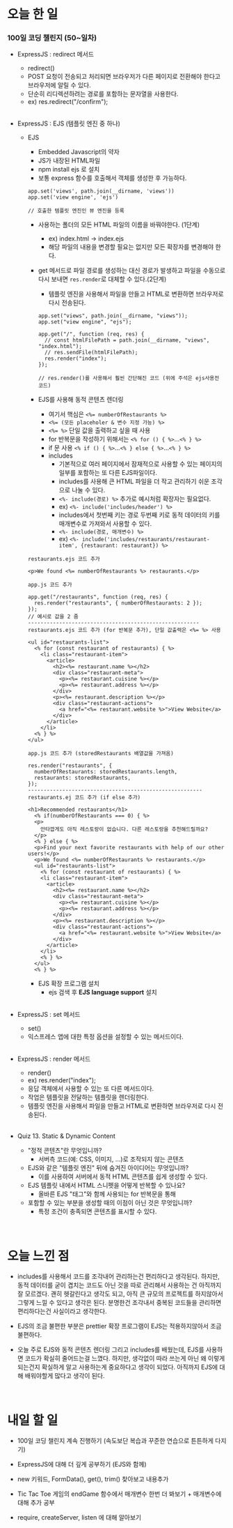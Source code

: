 # 오늘 한 일

### 100일 코딩 챌린지 (50~일차)

- ExpressJS : redirect 메서드

  - redirect()
  - POST 요청이 전송되고 처리되면 브라우저가 다른 페이지로 전환해야 한다고 브라우저에 알릴 수 있다.
  - 단순히 리디렉션하려는 경로를 포함하는 문자열을 사용한다.
  - ex) res.redirect("/confirm");

  <br />

- ExpressJS : EJS (템플릿 엔진 중 하나)

  - EJS

    - Embedded Javascript의 약자
    - JS가 내장된 HTML파일
    - npm install ejs 로 설치
    - 보통 express 함수를 호출해서 객체를 생성한 후 가능하다.

    ```
    app.set('views', path.join(__dirname, 'views'))
    app.set('view engine', 'ejs')

    // 호출한 템플릿 엔진인 뷰 엔진을 등록
    ```

    - 사용하는 폴더의 모든 HTML 파일의 이름을 바꿔야한다. (1단계)
      - ex) index.html -> index.ejs
      - 해당 파일의 내용을 변경할 필요는 없지만 모든 확장자를 변경해야 한다.
    - get 메서드로 파일 경로를 생성하는 대신 경로가 발생하고 파일을 수동으로 다시 보내면 `res.render`로 대체할 수 있다.(2단계)

      - 템플릿 엔진을 사용해서 파일을 만들고 HTML로 변환하면 브라우저로 다시 전송된다.

      ```
      app.set("views", path.join(__dirname, "views"));
      app.set("view engine", "ejs");

      app.get("/", function (req, res) {
        // const htmlFilePath = path.join(__dirname, "views", "index.html");
        // res.sendFile(htmlFilePath);
        res.render("index");
      });

      // res.render()를 사용해서 훨씬 간단해진 코드 (위에 주석은 ejs사용전 코드)
      ```

    - EJS를 사용해 동적 콘텐츠 렌더링
      - 여기서 핵심은 `<%= numberOfRestaurants %>`
      - `<%= (모든 placeholer & 변수 지정 가능) %>`
      - `<%= %>` 단일 값을 출력하고 싶을 때 사용
      - for 반복문을 작성하기 위해서는 `<% for () { %>`...`<% } %>`
      - if 문 사용 `<% if () { %>`...`<% } else { %>`...`<% } %>`
      - includes
        - 기본적으로 여러 페이지에서 잠재적으로 사용할 수 있는 페이지의 일부를 포함하는 또 다른 EJS파일이다.
        - includes를 사용해 큰 HTML 파일을 더 작고 관리하기 쉬운 조각으로 나눌 수 있다.
        - `<%- include(경로) %>` 추가로 예시처럼 확장자는 필요없다.
        - ex) `<%- include('includes/header') %>`
        - includes에서 첫번째 키는 경로 두번째 키로 동적 데이터의 키를 매개변수로 가져와서 사용할 수 있다.
        - `<%- include(경로, 매개변수) %>`
        - ex) `<%- include('includes/restaurants/restaurant-item', {restaurant: restaurant}) %>`

    ```
    restaurants.ejs 코드 추가

    <p>We found <%= numberOfRestaurants %> restaurants.</p>

    app.js 코드 추가

    app.get("/restaurants", function (req, res) {
      res.render("restaurants", { numberOfRestaurants: 2 });
    });
    // 예시로 값을 2 줌
    -------------------------------------------------------
    restaurants.ejs 코드 추가 (for 반복문 추가), 단일 값출력은 <%= %> 사용

    <ul id="restaurants-list">
      <% for (const restaurant of restaurants) { %>
        <li class="restaurant-item">
          <article>
            <h2><%= restaurant.name %></h2>
            <div class="restaurant-meta">
              <p><%= restaurant.cuisine %></p>
              <p><%= restaurant.address %></p>
            </div>
            <p><%= restaurant.description %></p>
            <div class="restaurant-actions">
              <a href="<%= restaurant.website %>">View Website</a>
            </div>
          </article>
        </li>
      <% } %>
    </ul>

    app.js 코드 추가 (storedRestaurants 배열값을 가져옴)

    res.render("restaurants", {
      numberOfRestaurants: storedRestaurants.length,
      restaurants: storedRestaurants,
    });
    --------------------------------------------------------
    restaurants.ej 코드 추가 (if else 추가)

    <h1>Recommended restaurants</h1>
      <% if(numberOfRestaurants === 0) { %>
      <p>
        안타깝게도 아직 레스토랑이 없습니다. 다른 레스토랑을 추천해드릴까요?
      </p>
      <% } else { %>
      <p>Find your next favorite restaurants with help of our other users!</p>
      <p>We found <%= numberOfRestaurants %> restaurants.</p>
      <ul id="restaurants-list">
        <% for (const restaurant of restaurants) { %>
        <li class="restaurant-item">
          <article>
            <h2><%= restaurant.name %></h2>
            <div class="restaurant-meta">
              <p><%= restaurant.cuisine %></p>
              <p><%= restaurant.address %></p>
            </div>
            <p><%= restaurant.description %></p>
            <div class="restaurant-actions">
              <a href="<%= restaurant.website %>">View Website</a>
            </div>
          </article>
        </li>
        <% } %>
      </ul>
      <% } %>
    ```

    - EJS 확장 프로그램 설치
      - ejs 검색 후 **EJS language support** 설치

    <br />

- ExpressJS : set 메서드

  - set()
  - 익스프레스 앱에 대한 특정 옵션을 설정할 수 있는 메서드이다.

  <br />

- ExpressJS : render 메서드

  - render()
  - ex) res.render("index");
  - 응답 객체에서 사용할 수 있는 또 다른 메서드이다.
  - 작업은 템플릿을 전달하는 템플릿을 렌더링한다.
  - 템플릿 엔진을 사용해서 파일을 만들고 HTML로 변환하면 브라우저로 다시 전송된다.

  <br />

- Quiz 13. Static & Dynamic Content

  - "정적 콘텐츠"란 무엇입니까?
    - 서버측 코드(예: CSS, 이미지, ...)로 조작되지 않는 콘텐츠
  - EJS와 같은 "템플릿 엔진" 뒤에 숨겨진 아이디어는 무엇입니까?
    - 이를 사용하여 서버에서 동적 HTML 콘텐츠를 쉽게 생성할 수 있다.
  - EJS 템플릿 내에서 HTML 스니펫을 어떻게 반복할 수 있나요?
    - 올바른 EJS "태그"와 함께 사용되는 for 반복문을 통해
  - 포함할 수 있는 부분을 생성할 때의 이점이 아닌 것은 무엇입니까?
    - 특정 조건이 충족되면 콘텐츠를 표시할 수 있다.

<br />

# 오늘 느낀 점

- includes를 사용해서 코드를 조각내어 관리하는건 편리하다고 생각된다. 하지만, 동적 데이터를 굳이 겹치는 코드도 아닌 것을 따로 관리해서 사용하는 건 아직까지 잘 모르겠다. 괜히 헷갈린다고 생각도 되고, 아직 큰 규모의 프로젝트를 하지않아서 그렇게 느낄 수 있다고 생각은 된다. 분명한건 조각내서 중복된 코드들을 관리하면 편리하다는건 사실이라고 생각한다.

- EJS의 조금 불편한 부분은 prettier 확장 프로그램이 EJS는 적용하지않아서 조금 불편하다.

- 오늘 주로 EJS와 동적 콘텐츠 렌더링 그리고 includes를 배웠는데, EJS를 사용하면 코드가 확실히 줄어드는걸 느꼈다. 하지만, 생각없이 따라 쓰는게 아닌 왜 이렇게 되는건지 확실하게 알고 사용하는게 중요하다고 생각이 되었다. 아직까지 EJS에 대해 배워야할게 많다고 생각이 된다.

<br />

# 내일 할 일

- 100일 코딩 챌린지 계속 진행하기 (속도보단 복습과 꾸준한 연습으로 튼튼하게 다지기)

- ExpressJS에 대해 더 깊게 공부하기 (EJS와 함께)

- new 키워드, FormData(), get(), trim() 찾아보고 내용추가

- Tic Tac Toe 게임의 endGame 함수에서 매개변수 한번 더 봐보기 + 매개변수에 대해 추가 공부

- require, createServer, listen 에 대해 알아보기
